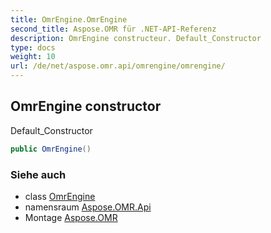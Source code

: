 ```yaml
---
title: OmrEngine.OmrEngine
second_title: Aspose.OMR für .NET-API-Referenz
description: OmrEngine constructeur. Default_Constructor
type: docs
weight: 10
url: /de/net/aspose.omr.api/omrengine/omrengine/
---
```

## OmrEngine constructor

Default_Constructor

```csharp
public OmrEngine()
```

### Siehe auch

* class [OmrEngine](../)
* namensraum [Aspose.OMR.Api](../../omrengine/)
* Montage [Aspose.OMR](../../../)



